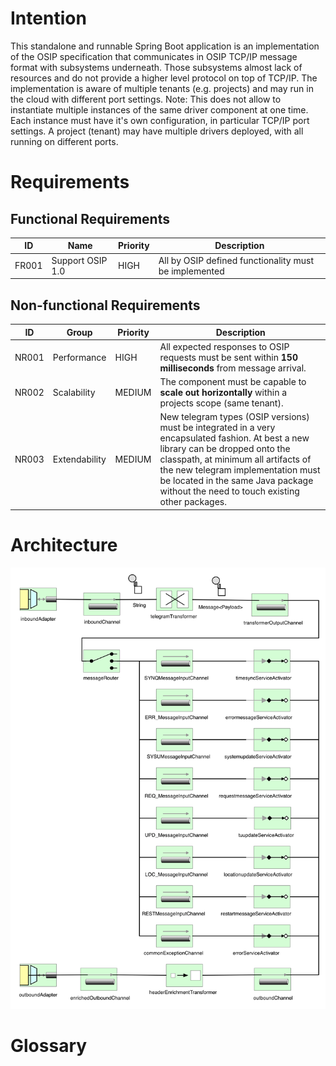# Intention

This standalone and runnable Spring Boot application is an implementation of the OSIP specification that communicates in OSIP TCP/IP message format
with subsystems underneath. Those subsystems almost lack of resources and do not provide a higher level protocol on top of TCP/IP. The
implementation is aware of multiple tenants (e.g. projects) and may run in the cloud with different port settings. Note: This does not allow
to instantiate multiple instances of the same driver component at one time. Each instance must have it's own configuration, in particular
TCP/IP port settings. A project (tenant) may have multiple drivers deployed, with all running on different ports.

# Requirements

## Functional Requirements

ID | Name | Priority | Description
--- | --- | --- | ---
FR001 | Support OSIP 1.0 | HIGH | All by OSIP defined functionality must be implemented

## Non-functional Requirements

ID | Group | Priority | Description
--- | --- | --- | ---
NR001 | Performance | HIGH | All expected responses to OSIP requests must be sent within **150 milliseconds** from message arrival.
NR002 | Scalability | MEDIUM | The component must be capable to **scale out horizontally** within a projects scope (same tenant).
NR003 | Extendability | MEDIUM | New telegram types (OSIP versions) must be integrated in a very encapsulated fashion. At best a new library can be dropped onto the classpath, at minimum  all artifacts of the new telegram implementation must be located in the same Java package without the need to touch existing other packages.

# Architecture

![Architecture][4]

# Glossary

 [4]: src/main/docs/res/integration_patterns.png
